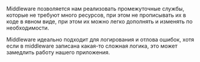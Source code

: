 
Middleware позволяется нам реализовать промежуточные службы, которые не требуют много ресурсов, при этом не прописывать их в коде в явном виде, при этом их можно легко дополнять и изменять по необходимости.

Middleware идеально подходит для логирования и отлова ошибок, хотя если в middleware записана какая-то сложная логика, это может замедлить работу нашего приложения.